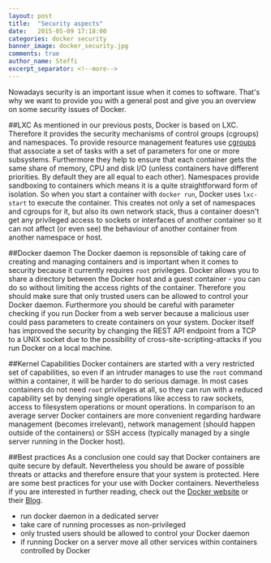 ```yaml
---
layout: post
title:  "Security aspects"
date:   2015-05-09 17:18:00
categories: docker security
banner_image: docker_security.jpg
comments: true
author_name: Steffi
excerpt_separator: <!--more-->
---
```


Nowadays security is an important issue when it comes to software. That's why we want to provide you with a general post and give you an overview on some security issues of Docker. 
<!--more-->

##LXC
As mentioned in our previous posts, Docker is based on LXC. Therefore it provides the security mechanisms of control groups (cgroups) and namespaces. To provide resource management features use [cgroups](https://www.kernel.org/doc/Documentation/cgroups/cgroups.txt) that associate a set of tasks with a set of parameters for one or more subsystems. Furthermore they help to ensure that each container gets the same share of memory, CPU and disk I/O (unless containers have different priorities. By default they are all equal to each other). Namespaces provide sandboxing to containers which means it is a quite straightforward form of isolation. So when you start a container with `docker run`, Docker uses `lxc-start` to execute the container. This creates not only a set of namespaces and cgroups for it, but also its own network stack, thus a container doesn't get any privileged access to sockets or interfaces of another container so it can not affect (or even see) the behaviour of another container from another namespace or host. 

##Docker daemon
The Docker daemon is repsonsible of taking care of creating and managing containers and is important when it comes to security because it currently requires `root` privileges. Docker allows you to share a directory between the Docker host and a guest container - you can do so without limiting the access rights of the container. Therefore you should make sure that only trusted users can be allowed to control your Docker daemon. Furthermore you should be careful with parameter checking if you run Docker from a web server because a malicious user could pass parameters to create containers on your system. Docker itself has improved the security by changing the REST API endpoint from a TCP to a UNIX socket due to the possibility of cross-site-scripting-attacks if you run Docker on a local machine.

##Kernel Capabilities
Docker containers are started with a very restricted set of capabilities, so even if an intruder manages to use the `root` command within a container, it will be harder to do serious damage. In most cases containers do not need `root` privileges at all, so they can run with a reduced capability set by denying single operations like access to raw sockets, access to filesystem operations or mount operations. In comparison to an average server Docker containers are more convenient regarding hardware management (becomes irrelevant), network management (should happen outside of the containers) or SSH access (typically managed by a single server running in the Docker host). 


##Best practices 
As a conclusion one could say that Docker containers are quite secure by default. Nevertheless you should be aware of possible threats or attacks and therefore ensure that your system is protected. Here are some best practices for your use with Docker containers. Nevertheless if you are interested in further reading, check out the [Docker website](https://docs.docker.com/articles/security/) or their [Blog](http://blog.docker.com/2013/08/containers-docker-how-secure-are-they/).
- run docker daemon in a dedicated server
- take care of running processes as non-privileged
- only trusted users should be allowed to control your Docker daemon
- if running Docker on a server move all other services within containers controlled by Docker 



